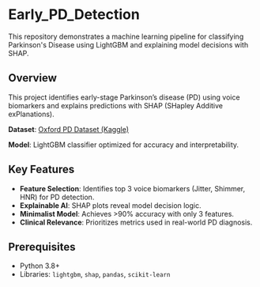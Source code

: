 # Early_PD_Detection
This repository demonstrates a machine learning pipeline for classifying Parkinson's Disease using LightGBM and explaining model decisions with SHAP. 

## Overview
This project identifies early-stage Parkinson’s disease (PD) using voice biomarkers and explains predictions with SHAP (SHapley Additive exPlanations). 

**Dataset**: [Oxford PD Dataset (Kaggle)](https://www.kaggle.com/datasets/vikasukani/parkinsons-disease-data-set)  

**Model**: LightGBM classifier optimized for accuracy and interpretability.

## Key Features
- **Feature Selection**: Identifies top 3 voice biomarkers (Jitter, Shimmer, HNR) for PD detection.
- **Explainable AI**: SHAP plots reveal model decision logic.
- **Minimalist Model**: Achieves >90% accuracy with only 3 features.
- **Clinical Relevance**: Prioritizes metrics used in real-world PD diagnosis.

## Prerequisites
- Python 3.8+
- Libraries: `lightgbm`, `shap`, `pandas`, `scikit-learn`
